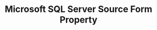 ---
# -------------------------- #
#        CONTENT TYPE        #
# -------------------------- #

product-type: "connect"
content-type: "api-form"
form-type: "source"
key: "source-form-properties-mssql-object"


# -------------------------- #
#        OBJECT INFO         #
# -------------------------- #

title: "Microsoft SQL Server Source Form Property"
api-type: "platform.mssql"
display-name: "Microsoft SQL Server"

source-type: "database"
docs-name: "mssql"
db-type: "mssql"

description: ""


# -------------------------- #
#      OBJECT ATTRIBUTES     #
# -------------------------- #

## See these fields in _data/connect/common/database-sources.yml > all-databases
## This object will also list the fields in the `mssql` list ^

uses-common-fields: true
uses-feature-fields: true
uses-start-date: false
---